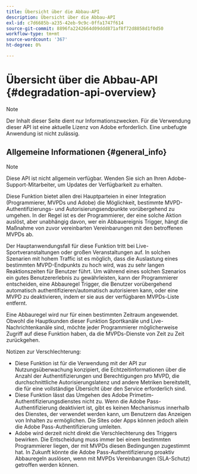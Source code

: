 ```yaml
---
title: Übersicht über die Abbau-API
description: Übersicht über die Abbau-API
exl-id: c7d6685b-a235-42eb-9c9c-0ffa1747f614
source-git-commit: 8896fa2242664d09ddd871af8f72d8858d1f0d50
workflow-type: tm+mt
source-wordcount: '367'
ht-degree: 0%

---
```


# Übersicht über die Abbau-API {#degradation-api-overview}

>[!NOTE]
>
>Der Inhalt dieser Seite dient nur Informationszwecken. Für die Verwendung dieser API ist eine aktuelle Lizenz von Adobe erforderlich. Eine unbefugte Anwendung ist nicht zulässig.

## Allgemeine Informationen {#general_info}

>[!NOTE]
>
>Diese API ist nicht allgemein verfügbar. Wenden Sie sich an Ihren Adobe-Support-Mitarbeiter, um Updates der Verfügbarkeit zu erhalten.

Diese Funktion bietet allen drei Hauptparteien in einer Integration (Programmierer, MVPDs und Adobe) die Möglichkeit, bestimmte MVPD-Authentifizierungs- und Autorisierungsendpunkte vorübergehend zu umgehen. In der Regel ist es der Programmierer, der eine solche Aktion auslöst, aber unabhängig davon, wer ein Abbauereignis Trigger, hängt die Maßnahme von zuvor vereinbarten Vereinbarungen mit den betroffenen MVPDs ab.

Der Hauptanwendungsfall für diese Funktion tritt bei Live-Sportveranstaltungen oder großen Veranstaltungen auf. In solchen Szenarien mit hohem Traffic ist es möglich, dass die Auslastung eines bestimmten MVPD-Endpunkts zu hoch wird, was zu sehr langen Reaktionszeiten für Benutzer führt. Um während eines solchen Szenarios ein gutes Benutzererlebnis zu gewährleisten, kann der Programmierer entscheiden, eine Abbauregel Trigger, die Benutzer vorübergehend automatisch authentifizieren/automatisch autorisieren kann, oder eine MVPD zu deaktivieren, indem er sie aus der verfügbaren MVPDs-Liste entfernt.

Eine Abbauregel wird nur für einen bestimmten Zeitraum angewendet. Obwohl die Hauptkunden dieser Funktion Sportkanäle und Live-Nachrichtenkanäle sind, möchte jeder Programmierer möglicherweise Zugriff auf diese Funktion haben, da die MVPDs-Dienste von Zeit zu Zeit zurückgehen.

Notizen zur Verschlechterung:

* Diese Funktion ist für die Verwendung mit der API zur Nutzungsüberwachung konzipiert, die Echtzeitinformationen über die Anzahl der Authentifizierungen und Berechtigungen pro MVPD, die durchschnittliche Autorisierungslatenz und andere Metriken bereitstellt, die für eine vollständige Übersicht über den Service erforderlich sind.
* Diese Funktion lässt das Umgehen des Adobe Primetim-Authentifizierungsdienstes nicht zu. Wenn die Adobe Pass-Authentifizierung deaktiviert ist, gibt es keinen Mechanismus innerhalb des Dienstes, der verwendet werden kann, um Benutzern das Anzeigen von Inhalten zu ermöglichen. Die Sites oder Apps können jedoch allein die Adobe Pass-Authentifizierung umleiten.
* Adobe wird derzeit nicht direkt die Verschlechterung des Triggers bewirken. Die Entscheidung muss immer bei einem bestimmten Programmierer liegen, der mit MVPDs diesen Bedingungen zugestimmt hat. In Zukunft könnte die Adobe Pass-Authentifizierung proaktiv Abbauregeln auslösen, wenn mit MVPDs Vereinbarungen (SLA-Schutz) getroffen werden können.

<!--
## Related Information {#related}

- [ESM API](/help/authentication/entitlement-service-monitoring-api.md)
- [Server-side Metrics](/help/authentication/understanding-serverside-metrics.md)
-->
